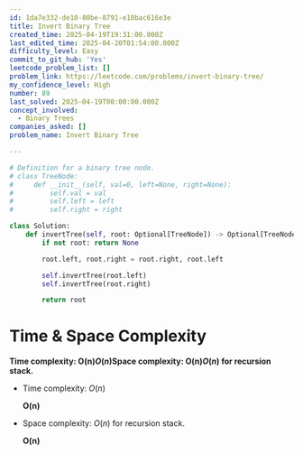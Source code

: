 ```yaml
---
id: 1da7e332-de10-80be-8791-e18bac616e3e
title: Invert Binary Tree
created_time: 2025-04-19T19:31:00.000Z
last_edited_time: 2025-04-20T01:54:00.000Z
difficulty_level: Easy
commit_to_git_hub: 'Yes'
leetcode_problem_list: []
problem_link: https://leetcode.com/problems/invert-binary-tree/
my_confidence_level: High
number: 89
last_solved: 2025-04-19T00:00:00.000Z
concept_involved:
  - Binary Trees
companies_asked: []
problem_name: Invert Binary Tree

---
```


```python
# Definition for a binary tree node.
# class TreeNode:
#     def __init__(self, val=0, left=None, right=None):
#         self.val = val
#         self.left = left
#         self.right = right

class Solution:
    def invertTree(self, root: Optional[TreeNode]) -> Optional[TreeNode]:
        if not root: return None

        root.left, root.right = root.right, root.left

        self.invertTree(root.left)
        self.invertTree(root.right)

        return root
```

# **Time & Space Complexity**

**Time complexity: O(n)*****O*****(*****n*****)Space complexity: O(n)*****O*****(*****n*****) for recursion stack.**

*   Time complexity: *O*(*n*)

    **O(n)**

*   Space complexity: *O*(*n*) for recursion stack.

    **O(n)**
